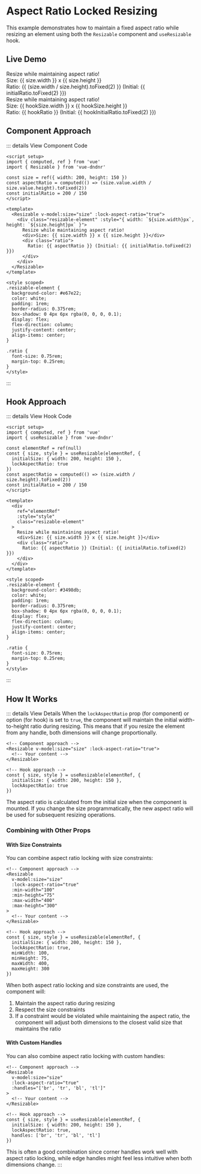 # Aspect Ratio Locked Resizing

This example demonstrates how to maintain a fixed aspect ratio while resizing an element using both the `Resizable` component and `useResizable` hook.

## Live Demo

<script setup>
import { shallowRef, ref, computed } from 'vue'
import { Resizable, useResizable } from 'vue-dndnr'

// Component approach
const size = shallowRef({ width: 200, height: 150 })
const initialRatio = size.value.width / size.value.height

// Hook approach
const elementRef = ref(null)
const { size: hookSize, style } = useResizable(elementRef, {
  initialSize: { width: 200, height: 150 },
  lockAspectRatio: true
})
const hookRatio = computed(() => (hookSize.width / hookSize.height).toFixed(2))
const hookInitialRatio = 200 / 150
</script>

<DemoContainer title="Component Approach">
  <Resizable v-model:size="size" :lock-aspect-ratio="true">
    <div class="bg-orange-500 text-white p-4 rounded shadow-md flex flex-col justify-center items-center" :style="{ width: `${size.width}px`, height: `${size.height}px` }">
      Resize while maintaining aspect ratio!
      <div class="text-sm mt-2">Size: {{ size.width }} x {{ size.height }}</div>
      <div class="text-xs mt-1">Ratio: {{ (size.width / size.height).toFixed(2) }} (Initial: {{ initialRatio.toFixed(2) }})</div>
    </div>
  </Resizable>
</DemoContainer>

<DemoContainer title="Hook Approach">
  <div
    ref="elementRef"
    :style="style"
    class="bg-blue-500 text-white p-4 rounded shadow-md flex flex-col justify-center items-center"
  >
    Resize while maintaining aspect ratio!
    <div class="text-sm mt-2">Size: {{ hookSize.width }} x {{ hookSize.height }}</div>
    <div class="text-xs mt-1">Ratio: {{ hookRatio }} (Initial: {{ hookInitialRatio.toFixed(2) }})</div>
  </div>
</DemoContainer>

## Component Approach

::: details View Component Code
```vue
<script setup>
import { computed, ref } from 'vue'
import { Resizable } from 'vue-dndnr'

const size = ref({ width: 200, height: 150 })
const aspectRatio = computed(() => (size.value.width / size.value.height).toFixed(2))
const initialRatio = 200 / 150
</script>

<template>
  <Resizable v-model:size="size" :lock-aspect-ratio="true">
    <div class="resizable-element" :style="{ width: `${size.width}px`, height: `${size.height}px` }">
      Resize while maintaining aspect ratio!
      <div>Size: {{ size.width }} x {{ size.height }}</div>
      <div class="ratio">
        Ratio: {{ aspectRatio }} (Initial: {{ initialRatio.toFixed(2) }})
      </div>
    </div>
  </Resizable>
</template>

<style scoped>
.resizable-element {
  background-color: #e67e22;
  color: white;
  padding: 1rem;
  border-radius: 0.375rem;
  box-shadow: 0 4px 6px rgba(0, 0, 0, 0.1);
  display: flex;
  flex-direction: column;
  justify-content: center;
  align-items: center;
}

.ratio {
  font-size: 0.75rem;
  margin-top: 0.25rem;
}
</style>
```
:::

## Hook Approach

::: details View Hook Code
```vue
<script setup>
import { computed, ref } from 'vue'
import { useResizable } from 'vue-dndnr'

const elementRef = ref(null)
const { size, style } = useResizable(elementRef, {
  initialSize: { width: 200, height: 150 },
  lockAspectRatio: true
})
const aspectRatio = computed(() => (size.width / size.height).toFixed(2))
const initialRatio = 200 / 150
</script>

<template>
  <div
    ref="elementRef"
    :style="style"
    class="resizable-element"
  >
    Resize while maintaining aspect ratio!
    <div>Size: {{ size.width }} x {{ size.height }}</div>
    <div class="ratio">
      Ratio: {{ aspectRatio }} (Initial: {{ initialRatio.toFixed(2) }})
    </div>
  </div>
</template>

<style scoped>
.resizable-element {
  background-color: #3498db;
  color: white;
  padding: 1rem;
  border-radius: 0.375rem;
  box-shadow: 0 4px 6px rgba(0, 0, 0, 0.1);
  display: flex;
  flex-direction: column;
  justify-content: center;
  align-items: center;
}

.ratio {
  font-size: 0.75rem;
  margin-top: 0.25rem;
}
</style>
```
:::

## How It Works

::: details View Details
When the `lockAspectRatio` prop (for component) or option (for hook) is set to `true`, the component will maintain the initial width-to-height ratio during resizing. This means that if you resize the element from any handle, both dimensions will change proportionally.

```vue
<!-- Component approach -->
<Resizable v-model:size="size" :lock-aspect-ratio="true">
  <!-- Your content -->
</Resizable>

<!-- Hook approach -->
const { size, style } = useResizable(elementRef, {
  initialSize: { width: 200, height: 150 },
  lockAspectRatio: true
})
```

The aspect ratio is calculated from the initial size when the component is mounted. If you change the size programmatically, the new aspect ratio will be used for subsequent resizing operations.

### Combining with Other Props

#### With Size Constraints

You can combine aspect ratio locking with size constraints:

```vue
<!-- Component approach -->
<Resizable
  v-model:size="size"
  :lock-aspect-ratio="true"
  :min-width="100"
  :min-height="75"
  :max-width="400"
  :max-height="300"
>
  <!-- Your content -->
</Resizable>

<!-- Hook approach -->
const { size, style } = useResizable(elementRef, {
  initialSize: { width: 200, height: 150 },
  lockAspectRatio: true,
  minWidth: 100,
  minHeight: 75,
  maxWidth: 400,
  maxHeight: 300
})
```

When both aspect ratio locking and size constraints are used, the component will:

1. Maintain the aspect ratio during resizing
2. Respect the size constraints
3. If a constraint would be violated while maintaining the aspect ratio, the component will adjust both dimensions to the closest valid size that maintains the ratio

#### With Custom Handles

You can also combine aspect ratio locking with custom handles:

```vue
<!-- Component approach -->
<Resizable
  v-model:size="size"
  :lock-aspect-ratio="true"
  :handles="['br', 'tr', 'bl', 'tl']"
>
  <!-- Your content -->
</Resizable>

<!-- Hook approach -->
const { size, style } = useResizable(elementRef, {
  initialSize: { width: 200, height: 150 },
  lockAspectRatio: true,
  handles: ['br', 'tr', 'bl', 'tl']
})
```

This is often a good combination since corner handles work well with aspect ratio locking, while edge handles might feel less intuitive when both dimensions change.
:::
